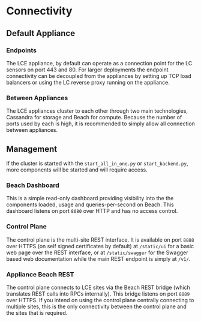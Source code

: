 # Connectivity

## Default Appliance

### Endpoints
The LCE appliance, by default can operate as a connection point for the LC sensors on port 443 and 80. For larger deployments
the endpoint connectivity can be decoupled from the appliances by setting up TCP load balancers or using the LC reverse
proxy running on the appliance.

### Between Appliances
The LCE appliances cluster to each other through two main technologies, Cassandra for storage and Beach for compute. Because
the number of ports used by each is high, it is recommended to simply allow all connection between appliances.

## Management
If the cluster is started with the `start_all_in_one.py` or `start_backend.py`, more components will be started and
will require access.

### Beach Dashboard
This is a simple read-only dashboard providing visibility into the the components loaded, usage and queries-per-second
on Beach. This dashboard listens on port `8080` over HTTP and has no access control.

### Control Plane
The control plane is the multi-site REST interface. It is available on port `8888` over HTTPS (on self signed certificates
by default) at `/static/ui` for a basic web page over the REST interface, or at `/static/swagger` for the Swagger based
web documentation while the main REST endpoint is simply at `/v1/`.

### Appliance Beach REST
The control plane connects to LCE sites via the Beach REST bridge (which translates REST calls into RPCs internally). This
bridge listens on port `8889` over HTTPS. If you intend on using the control plane centrally connecting to multiple 
sites, this is the only connectivity between the control plane and the sites that is required.
